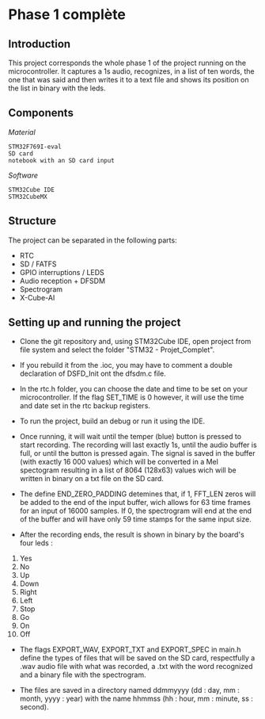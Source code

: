 # Phase 1 complète

## Introduction 

This project corresponds the whole phase 1 of the project running on the microcontroller. It captures a 1s audio, recognizes, in a list of ten words, the one that was said and then writes it to a text file and shows its position on the list in binary with the leds.

## Components
*Material*

    STM32F769I-eval
    SD card
    notebook with an SD card input


*Software*

    STM32Cube IDE
    STM32CubeMX

## Structure

The project can be separated in the following parts: 
* RTC
* SD / FATFS
* GPIO interruptions / LEDS
* Audio reception + DFSDM
* Spectrogram
* X-Cube-AI


## Setting up and running the project

* Clone the git repository and, using STM32Cube IDE, open project from file system and select the folder "STM32 - Projet_Complet".

* If you rebuild it from the .ioc, you may have to comment a double declaration of DSFD_Init ont the dfsdm.c file.

* In the rtc.h folder, you can choose the date and time to be set on your microcontroller. If the flag SET_TIME is 0 however, it will use the time and date set in the rtc backup registers.

* To run the project, build an debug or run it using the IDE.

* Once running, it will wait until the temper (blue) button is pressed to start recording. The recording will last exactly 1s, until the audio buffer is full, or until the button is pressed again. The signal is saved in the buffer (with exactly 16 000 values) which will be converted in a Mel spectogram resulting in a list of 8064 (128x63) values wich will be written in binary on a txt file on the SD card.
  
* The define END_ZERO_PADDING detemines that, if 1, FFT_LEN zeros will be added to the end of the input buffer, wich allows for 63 time frames for an input of 16000 samples. If 0, the spectrogram will end at the end of the buffer and will have only 59 time stamps for the same input size.

* After the recording ends, the result is shown in binary by the board's four leds :

1. Yes
2. No
3. Up
4. Down
5. Right
6. Left
7. Stop
8. Go
9. On
10. Off

* The flags EXPORT_WAV, EXPORT_TXT and EXPORT_SPEC in main.h define the types of files that will be saved on the SD card, respectfully a .wav audio file with what was recorded, a .txt with the word recognized and a binary file with the spectrogram.


* The files are saved in a directory named ddmmyyyy (dd : day, mm : month, yyyy : year) with the name hhmmss (hh : hour, mm : minute, ss : second).

